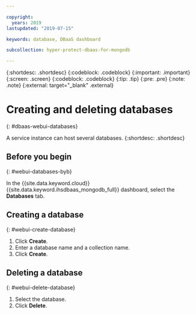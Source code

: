 ```yaml
---

copyright:
  years: 2019
lastupdated: "2019-07-15"

keywords: database, DBaaS dashboard

subcollection: hyper-protect-dbaas-for-mongodb

---
```


{:shortdesc: .shortdesc}
{:codeblock: .codeblock}
{:important: .important}
{:screen: .screen}
{:codeblock: .codeblock}
{:tip: .tip}
{:pre: .pre}
{:note: .note}
{:external: target="_blank" .external}

# Creating and deleting databases
{: #dbaas-webui-databases}

A service instance can host several databases.
{:shortdesc: .shortdesc}

## Before you begin
{: #webui-databases-byb}

In the {{site.data.keyword.cloud}} {{site.data.keyword.ihsdbaas_mongodb_full}} dashboard, select the **Databases** tab.

## Creating a database
{: #webui-create-database}

1. Click **Create**.
2. Enter a database name and a collection name.
3. Click **Create**.

## Deleting a database
{: #webui-delete-database}

1. Select the database.
2. Click **Delete**.
